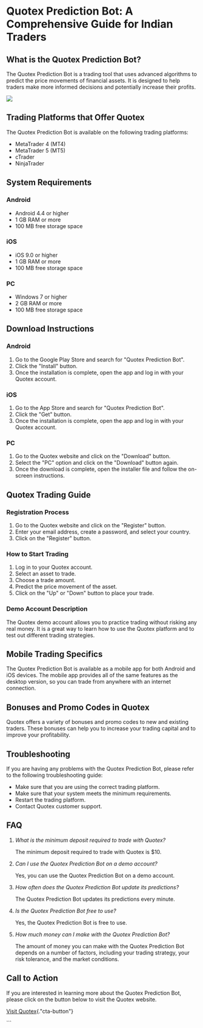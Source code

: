 # Quotex Prediction Bot: A Comprehensive Guide for Indian Traders

## What is the Quotex Prediction Bot?

The Quotex Prediction Bot is a trading tool that uses advanced
algorithms to predict the price movements of financial assets. It is
designed to help traders make more informed decisions and potentially
increase their profits.

[![](https://static.quotex.io/files/4_en/300_250.jpg)](https://traff.sbs/brokerqxlid)

## Trading Platforms that Offer Quotex

The Quotex Prediction Bot is available on the following trading
platforms:

-   MetaTrader 4 (MT4)
-   MetaTrader 5 (MT5)
-   cTrader
-   NinjaTrader

## System Requirements

### Android

-   Android 4.4 or higher
-   1 GB RAM or more
-   100 MB free storage space

### iOS

-   iOS 9.0 or higher
-   1 GB RAM or more
-   100 MB free storage space

### PC

-   Windows 7 or higher
-   2 GB RAM or more
-   100 MB free storage space

## Download Instructions

### Android

1.  Go to the Google Play Store and search for "Quotex Prediction
    Bot".
2.  Click the "Install" button.
3.  Once the installation is complete, open the app and log in with your
    Quotex account.

### iOS

1.  Go to the App Store and search for "Quotex Prediction Bot".
2.  Click the "Get" button.
3.  Once the installation is complete, open the app and log in with your
    Quotex account.

### PC

1.  Go to the Quotex website and click on the "Download" button.
2.  Select the "PC" option and click on the "Download"
    button again.
3.  Once the download is complete, open the installer file and follow
    the on-screen instructions.

## Quotex Trading Guide

### Registration Process

1.  Go to the Quotex website and click on the "Register" button.
2.  Enter your email address, create a password, and select your
    country.
3.  Click on the "Register" button.

### How to Start Trading

1.  Log in to your Quotex account.
2.  Select an asset to trade.
3.  Choose a trade amount.
4.  Predict the price movement of the asset.
5.  Click on the "Up" or "Down" button to place your trade.

### Demo Account Description

The Quotex demo account allows you to practice trading without risking
any real money. It is a great way to learn how to use the Quotex
platform and to test out different trading strategies.

## Mobile Trading Specifics

The Quotex Prediction Bot is available as a mobile app for both Android
and iOS devices. The mobile app provides all of the same features as the
desktop version, so you can trade from anywhere with an internet
connection.

## Bonuses and Promo Codes in Quotex

Quotex offers a variety of bonuses and promo codes to new and existing
traders. These bonuses can help you to increase your trading capital and
to improve your profitability.

## Troubleshooting

If you are having any problems with the Quotex Prediction Bot, please
refer to the following troubleshooting guide:

-   Make sure that you are using the correct trading platform.
-   Make sure that your system meets the minimum requirements.
-   Restart the trading platform.
-   Contact Quotex customer support.

## FAQ

1.  *What is the minimum deposit required to trade with Quotex?*

    The minimum deposit required to trade with Quotex is \$10.

2.  *Can I use the Quotex Prediction Bot on a demo account?*

    Yes, you can use the Quotex Prediction Bot on a demo account.

3.  *How often does the Quotex Prediction Bot update its predictions?*

    The Quotex Prediction Bot updates its predictions every minute.

4.  *Is the Quotex Prediction Bot free to use?*

    Yes, the Quotex Prediction Bot is free to use.

5.  *How much money can I make with the Quotex Prediction Bot?*

    The amount of money you can make with the Quotex Prediction Bot
    depends on a number of factors, including your trading strategy,
    your risk tolerance, and the market conditions.

## Call to Action

If you are interested in learning more about the Quotex Prediction Bot,
please click on the button below to visit the Quotex website.

[Visit
Quotex](\%22https://traff.sbs/brokerqxlid\%22){."cta-button"}

\`\`\`

